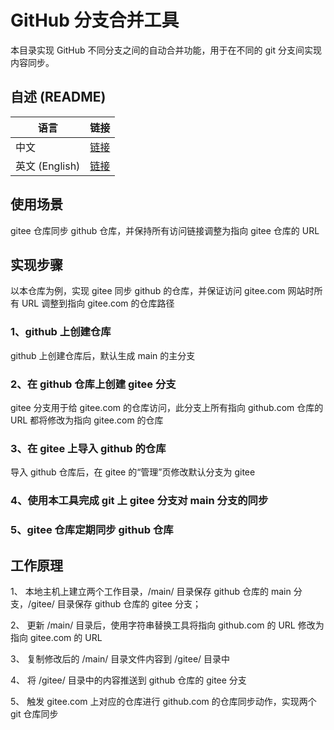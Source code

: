 # GitHub 分支合并工具

  本目录实现 GitHub 不同分支之间的自动合并功能，用于在不同的 git 分支间实现内容同步。

## 自述 (README)
| 语言 | 链接 |
|------|------|
| 中文 | [链接](https://gitlab.com/david921518/dev-tools/blob/gitlab/github-merge/README.md) |
| 英文 (English) | [链接](https://gitlab.com/david921518/dev-tools/blob/gitlab/github-merge/README.en.md) |

## 使用场景
gitee 仓库同步 github 仓库，并保持所有访问链接调整为指向 gitee 仓库的 URL

## 实现步骤

以本仓库为例，实现 gitee 同步 github 的仓库，并保证访问 gitee.com 网站时所有 URL 调整到指向 gitee.com 的仓库路径

### 1、github 上创建仓库

github 上创建仓库后，默认生成 main 的主分支

### 2、在 github 仓库上创建 gitee 分支

gitee 分支用于给 gitee.com 的仓库访问，此分支上所有指向 github.com 仓库的 URL 都将修改为指向 gitee.com 的仓库

### 3、在 gitee 上导入 github 的仓库

导入 github 仓库后，在 gitee 的“管理”页修改默认分支为 gitee

### 4、使用本工具完成 git 上 gitee 分支对 main 分支的同步

### 5、gitee 仓库定期同步 github 仓库


## 工作原理

1、 本地主机上建立两个工作目录，/main/ 目录保存 github 仓库的 main 分支，/gitee/ 目录保存 github 仓库的 gitee 分支；

2、 更新 /main/ 目录后，使用字符串替换工具将指向 github.com 的 URL 修改为指向 gitee.com 的 URL

3、 复制修改后的 /main/ 目录文件内容到 /gitee/ 目录中

4、 将 /gitee/ 目录中的内容推送到 github 仓库的 gitee 分支

5、 触发 gitee.com 上对应的仓库进行 github.com 的仓库同步动作，实现两个 git 仓库同步
